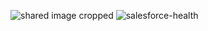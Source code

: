 ![shared image cropped](https://github.com/user-attachments/assets/563e66d3-5b4b-4591-a9a1-244478246456)
![salesforce-health](https://github.com/user-attachments/assets/60f0c81f-0c1e-4654-afdf-039d4fa867b0)
